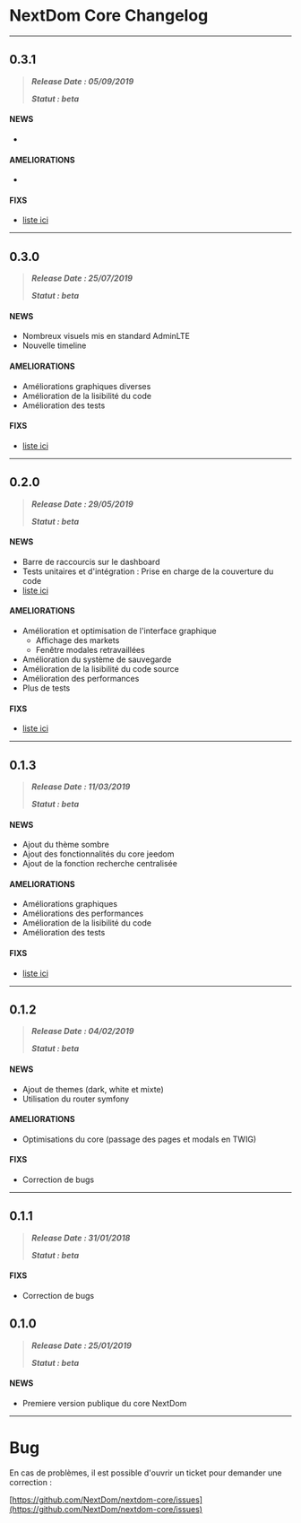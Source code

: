 # NextDom Core Changelog
---
## 0.3.1
> ***Release Date : 05/09/2019***
>
> ***Statut : beta***

#### NEWS
*

#### AMELIORATIONS
*

#### FIXS
* [liste ici](https://github.com/NextDom/nextdom-core/milestone/17?closed=1)
---
## 0.3.0
> ***Release Date : 25/07/2019***
>
> ***Statut : beta***

#### NEWS
* Nombreux visuels mis en standard AdminLTE
* Nouvelle timeline

#### AMELIORATIONS
* Améliorations graphiques diverses
* Amélioration de la lisibilité du code
* Amélioration des tests

#### FIXS
* [liste ici](https://github.com/NextDom/nextdom-core/milestone/12?closed=1)
---
## 0.2.0
> ***Release Date : 29/05/2019***
>
> ***Statut : beta***

#### NEWS
* Barre de raccourcis sur le dashboard
* Tests unitaires et d'intégration : Prise en charge de la couverture du code
* [liste ici](https://github.com/NextDom/nextdom-core/milestone/7?closed=1)

#### AMELIORATIONS
* Amélioration et optimisation de l'interface graphique
    * Affichage des markets
    * Fenêtre modales retravaillées
* Amélioration du système de sauvegarde
* Amélioration de la lisibilité du code source
* Amélioration des performances
* Plus de tests

#### FIXS
* [liste ici](https://github.com/NextDom/nextdom-core/milestone/9?closed=1)

---
## 0.1.3
> ***Release Date : 11/03/2019***
>
> ***Statut : beta***

#### NEWS
* Ajout du thème sombre
* Ajout des fonctionnalités du core jeedom
* Ajout de la fonction recherche centralisée

#### AMELIORATIONS
* Améliorations graphiques
* Améliorations des performances
* Amélioration de la lisibilité du code
* Amélioration des tests

#### FIXS
* [liste ici](https://github.com/NextDom/nextdom-core/milestone/6?closed=1)
---
## 0.1.2
> ***Release Date : 04/02/2019***
>
> ***Statut : beta***

#### NEWS
* Ajout de themes (dark, white et mixte)
* Utilisation du router symfony

#### AMELIORATIONS
* Optimisations du core (passage des pages et modals en TWIG)

#### FIXS
* Correction de bugs
---
## 0.1.1
> ***Release Date : 31/01/2018***
>
> ***Statut : beta***

#### FIXS
* Correction de bugs

## 0.1.0
> ***Release Date : 25/01/2019***
>
> ***Statut : beta***

#### NEWS
* Premiere version publique du core NextDom  
---

# Bug

En cas de problèmes, il est possible d'ouvrir un ticket pour demander une correction :

[https://github.com/NextDom/nextdom-core/issues](https://github.com/NextDom/nextdom-core/issues)
